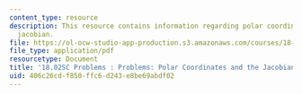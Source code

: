 ```yaml
---
content_type: resource
description: This resource contains information regarding polar coordinates and the
  jacobian.
file: https://ol-ocw-studio-app-production.s3.amazonaws.com/courses/18-02sc-multivariable-calculus-fall-2010/406c26cdf850ffc6d243e8be69abdf02_MIT18_02SC_pb_54_quest.pdf
file_type: application/pdf
resourcetype: Document
title: '18.02SC Problems : Problems: Polar Coordinates and the Jacobian'
uid: 406c26cd-f850-ffc6-d243-e8be69abdf02
---
```

